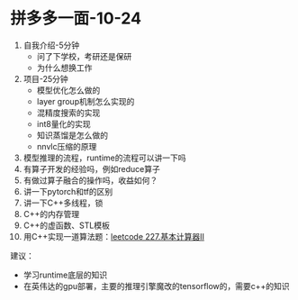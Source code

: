 # 拼多多一面-10-24

1. 自我介绍-5分钟
   * 问了下学校，考研还是保研
   * 为什么想换工作
2. 项目-25分钟
   * 模型优化怎么做的
   * layer group机制怎么实现的
   * 混精度搜索的实现
   * int8量化的实现
   * 知识蒸馏是怎么做的
   * nnvlc压缩的原理
3. 模型推理的流程，runtime的流程可以讲一下吗
4. 有算子开发的经验吗，例如reduce算子
5. 有做过算子融合的操作吗，收益如何？
6. 讲一下pytorch和tf的区别
7. 讲一下C++多线程，锁
8. C++的内存管理
9. C++的虚函数、STL模板
10. 用C++实现一道算法题：[leetcode 227.基本计算器II](https://leetcode.cn/problems/basic-calculator-ii/description/)

建议：

* 学习runtime底层的知识
* 在英伟达的gpu部署，主要的推理引擎魔改的tensorflow的，需要c++的知识



